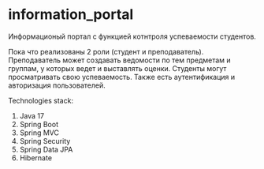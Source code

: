 # information_portal
Информационый портал с функцией котнтроля успеваемости студентов. 

Пока что реализованы 2 роли (студент и преподаватель). Преподаватель может создавать ведомости по тем предметам и группам, у которых ведет и выставлять оценки. Студенты могут просматривать свою успеваемость. Также есть аутентификация и авторизация пользователей.

Technologies stack:

1. Java 17
2. Spring Boot
3. Spring MVC
4. Spring Security
5. Spring Data JPA
6. Hibernate

